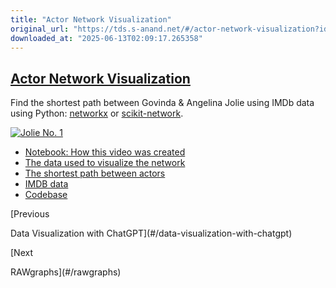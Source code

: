 ```yaml
---
title: "Actor Network Visualization"
original_url: "https://tds.s-anand.net/#/actor-network-visualization?id=actor-network-visualization"
downloaded_at: "2025-06-13T02:09:17.265358"
---
```


[Actor Network Visualization](#/actor-network-visualization?id=actor-network-visualization)
-------------------------------------------------------------------------------------------

Find the shortest path between Govinda & Angelina Jolie using IMDb data using Python: [networkx](https://pypi.org/project/networkx/) or [scikit-network](https://pypi.org/project/scikit-network).

[![Jolie No. 1](https://i.ytimg.com/vi_webp/lcwMsPxPIjc/sddefault.webp)](https://youtu.be/lcwMsPxPIjc)

* [Notebook: How this video was created](https://github.com/sanand0/jolie-no-1/blob/master/jolie-no-1.ipynb)
* [The data used to visualize the network](https://github.com/sanand0/jolie-no-1/blob/master/imdb-actor-pairing.ipynb)
* [The shortest path between actors](https://github.com/sanand0/jolie-no-1/blob/master/shortest-path.ipynb)
* [IMDB data](https://developer.imdb.com/non-commercial-datasets/)
* [Codebase](https://github.com/sanand0/jolie-no-1)

[Previous

Data Visualization with ChatGPT](#/data-visualization-with-chatgpt)

[Next

RAWgraphs](#/rawgraphs)
